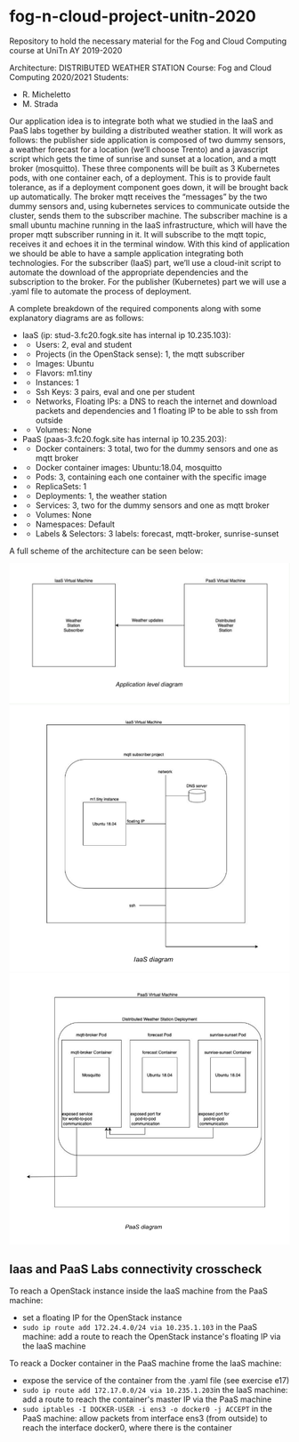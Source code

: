 # fog-n-cloud-project-unitn-2020
Repository to hold the necessary material for the Fog and Cloud Computing course at UniTn AY 2019-2020

Architecture: DISTRIBUTED WEATHER STATION
Course: Fog and Cloud Computing 2020/2021
Students:
- R. Micheletto
- M. Strada

Our application idea is to integrate both what we studied in the IaaS and PaaS labs together by building a distributed weather station. It will work as follows: the publisher side application is composed of two dummy sensors, a weather forecast for a location (we’ll choose Trento) and a javascript script which gets the time of sunrise and sunset at a location, and a mqtt broker (mosquitto). These three components will be built as 3 Kubernetes pods, with one container each, of a deployment. This is to provide fault tolerance, as if a deployment component goes down, it will be brought back up automatically. The broker mqtt receives the “messages” by the two dummy sensors and, using kubernetes services to communicate outside the cluster, sends them to the subscriber machine. The subscriber machine is a small ubuntu machine running in the IaaS infrastructure, which will have the proper mqtt subscriber running in it. It will subscribe to the mqtt topic, receives it and echoes it in the terminal window. With this kind of application we should be able to have a sample application integrating both technologies.
For the subscriber (IaaS) part, we’ll use a cloud-init script to automate the download of the appropriate dependencies and the subscription to the broker. For the publisher (Kubernetes)
part we will use a .yaml file to automate the process of deployment.

A complete breakdown of the required components along with some explanatory diagrams
are as follows:
- IaaS (ip: stud-3.fc20.fogk.site has internal ip 10.235.103):
- - Users: 2, eval and student
- - Projects (in the OpenStack sense): 1, the mqtt subscriber
- - Images: Ubuntu
- - Flavors: m1.tiny
- - Instances: 1
- - Ssh Keys: 3 pairs, eval and one per student
- - Networks, Floating IPs: a DNS to reach the internet and download
packets and dependencies and 1 floating IP to be able to ssh from
outside
- - Volumes: None
- PaaS (paas-3.fc20.fogk.site has internal ip 10.235.203):
- - Docker containers: 3 total, two for the dummy sensors and one as mqtt broker
- - Docker container images: Ubuntu:18.04, mosquitto
- - Pods: 3, containing each one container with the specific image
- - ReplicaSets: 1
- - Deployments: 1, the weather station
- - Services: 3, two for the dummy sensors and one as mqtt broker
- - Volumes: None
- - Namespaces: Default
- - Labels & Selectors: 3 labels: forecast, mqtt-broker, sunrise-sunset

A full scheme of the architecture can be seen below:

![image](./img/application_level_diagram.png)
![image](./img/iaas_diagram.png)
![image](./img/paas_diagram.png)


## Iaas and PaaS Labs connectivity crosscheck
To reach a OpenStack instance inside the IaaS machine from the PaaS machine:
- set a floating IP for the OpenStack instance
- `sudo ip route add 172.24.4.0/24 via 10.235.1.103` in the PaaS machine: add a route to reach the OpenStack instance's floating IP via the IaaS machine

To reack a Docker container in the PaaS machine frome the IaaS machine:
- expose the service of the container from the .yaml file (see exercise e17)
- `sudo ip route add 172.17.0.0/24 via 10.235.1.203`in the IaaS machine: add a route to reach the container's master IP via the PaaS machine
- `sudo iptables -I DOCKER-USER -i ens3 -o docker0 -j ACCEPT` in the PaaS machine: allow packets from interface ens3 (from outside) to reach the interface docker0, where there is the container
